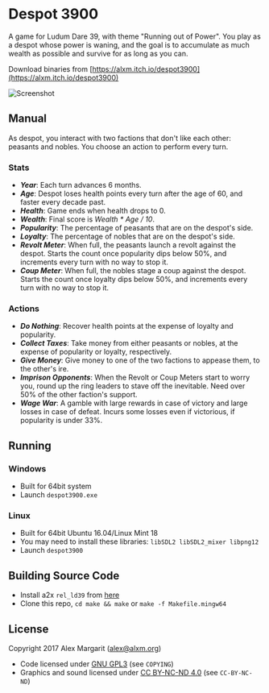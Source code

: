 # Despot 3900

A game for Ludum Dare 39, with theme "Running out of Power". You play as a despot whose power is waning, and the goal is to accumulate as much wealth as possible and survive for as long as you can.

Download binaries from [https://alxm.itch.io/despot3900](https://alxm.itch.io/despot3900)

![Screenshot](https://github.com/alxm/despot3900/raw/master/screenshots/Despot-3900-00001.png "Screenshot")

## Manual

As despot, you interact with two factions that don't like each other: peasants and nobles. You choose an action to perform every turn.

### Stats

* ***Year***: Each turn advances 6 months.
* ***Age***: Despot loses health points every turn after the age of 60, and faster every decade past.
* ***Health***: Game ends when health drops to 0.
* ***Wealth***: Final score is *Wealth * Age / 10*.
* ***Popularity***: The percentage of peasants that are on the despot's side.
* ***Loyalty***: The percentage of nobles that are on the despot's side.
* ***Revolt Meter***: When full, the peasants launch a revolt against the despot. Starts the count once popularity dips below 50%, and increments every turn with no way to stop it.
* ***Coup Meter***: When full, the nobles stage a coup against the despot. Starts the count once loyalty dips below 50%, and increments every turn with no way to stop it.

### Actions

* ***Do Nothing***: Recover health points at the expense of loyalty and popularity.
* ***Collect Taxes***: Take money from either peasants or nobles, at the expense of popularity or loyalty, respectively.
* ***Give Money***: Give money to one of the two factions to appease them, to the other's ire.
* ***Imprison Opponents***: When the Revolt or Coup Meters start to worry you, round up the ring leaders to stave off the inevitable. Need over 50% of the other faction's support.
* ***Wage War***: A gamble with large rewards in case of victory and large losses in case of defeat. Incurs some losses even if victorious, if popularity is under 33%.

## Running

### Windows

* Built for 64bit system
* Launch `despot3900.exe`

### Linux

* Built for 64bit Ubuntu 16.04/Linux Mint 18
* You may need to install these libraries: `libSDL2 libSDL2_mixer libpng12`
* Launch `despot3900`

## Building Source Code

* Install a2x `rel_ld39` from [here](https://github.com/alxm/a2x/tree/rel_ld39)
* Clone this repo, `cd make && make` or `make -f Makefile.mingw64`

## License

Copyright 2017 Alex Margarit (alex@alxm.org)

* Code licensed under [GNU GPL3](https://www.gnu.org/licenses/gpl.html) (see `COPYING`)
* Graphics and sound licensed under [CC BY-NC-ND 4.0](https://creativecommons.org/licenses/by-nc-nd/4.0/) (see `CC-BY-NC-ND`)
